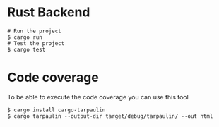 # Rust Backend


```
# Run the project
$ cargo run
# Test the project
$ cargo test
```

# Code coverage

To be able to execute the code coverage you can use this tool

```
$ cargo install cargo-tarpaulin
$ cargo tarpaulin --output-dir target/debug/tarpaulin/ --out html
```
